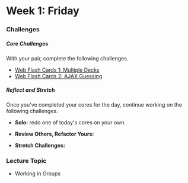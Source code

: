 # Week 1: Friday

### Challenges

##### Core Challenges
With your pair, complete the following challenges.

- [Web Flash Cards 1: Multiple Decks]()
- [Web Flash Cards 2: AJAX Guessing]()

##### Reflect and Stretch
Once you've completed your cores for the day, continue working on the following challenges.

- **Solo:** redo one of today's cores on your own.

- **Review Others, Refactor Yours:**

- **Stretch Challenges:**

### Lecture Topic
* Working in Groups
